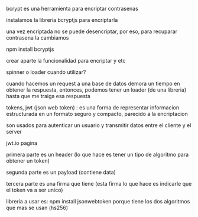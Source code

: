 bcrypt es una herramienta para encriptar contrasenas

instalamos la libreria bcryptjs para encriptarla

una vez encriptada no se puede desencriptar, por eso, para recuparar contrasena la cambiamos

npm install bcryptjs

crear aparte la funcionalidad para encriptar y etc

spinner o loader cuando utilizar?

cuando hacemos un request a una base de datos demora un tiempo en obtener la respuesta, entonces, podemos tener un loader (de una libreria) hasta que me traiga esa respuesta

tokens, jwt (json web token) : es una forma de representar informacion estructurada en un formato seguro y compacto, parecido a la encriptacion

son usados para autenticar un usuario y transmitir datos entre el cliente y el server

jwt.io pagina

primera parte es un header (lo que hace es tener un tipo de algoritmo para obtener un token)

segunda parte es un payload (contiene data)

tercera parte es una firma que tiene (esta firma lo que hace es indicarle que el token va a ser unico)

libreria a usar es: npm install jsonwebtoken porque tiene los dos algoritmos que mas se usan (hs256)